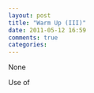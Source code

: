 ```yaml
---
layout: post
title: "Warm Up (III)"
date: 2011-05-12 16:59
comments: true
categories: 
---
```


None


Use of

